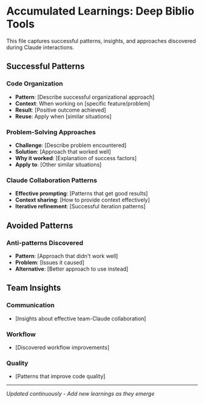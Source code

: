 # Accumulated Learnings: Deep Biblio Tools

This file captures successful patterns, insights, and approaches discovered during Claude interactions.

## Successful Patterns

### Code Organization
- **Pattern**: [Describe successful organizational approach]
- **Context**: When working on [specific feature/problem]
- **Result**: [Positive outcome achieved]
- **Reuse**: Apply when [similar situations]

### Problem-Solving Approaches
- **Challenge**: [Describe problem encountered]
- **Solution**: [Approach that worked well]
- **Why it worked**: [Explanation of success factors]
- **Apply to**: [Other similar situations]

### Claude Collaboration Patterns
- **Effective prompting**: [Patterns that get good results]
- **Context sharing**: [How to provide context effectively]
- **Iterative refinement**: [Successful iteration patterns]

## Avoided Patterns

### Anti-patterns Discovered
- **Pattern**: [Approach that didn't work well]
- **Problem**: [Issues it caused]
- **Alternative**: [Better approach to use instead]

## Team Insights

### Communication
- [Insights about effective team-Claude collaboration]

### Workflow
- [Discovered workflow improvements]

### Quality
- [Patterns that improve code quality]

---
*Updated continuously - Add new learnings as they emerge*
